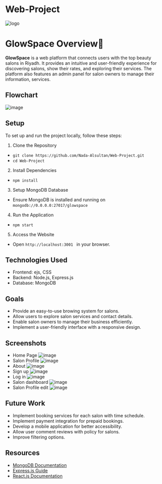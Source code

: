 # Web-Project
![logo](https://github.com/user-attachments/assets/961dc147-dc0a-4a8e-b92a-0fe628e357e3)

# GlowSpace Overview🌟

**GlowSpace**  is a web platform that connects users with the top beauty salons in Riyadh. It provides an intuitive and user-friendly experience for discovering salons, show their rates, and exploring their services. The platform also features an admin panel for salon owners to manage their information, services.

## Flowchart
![image](https://github.com/user-attachments/assets/bc85c4da-57e7-4702-ac47-d15cee092dcd)


## Setup
To set up and run the project locally, follow these steps:
1.	Clone the Repository
-  `git clone https://github.com/Nada-Alsultan/Web-Project.git `
-  `cd Web-Project `
2.	Install Dependencies
-  `npm install `
3.	Setup MongoDB Database
- Ensure MongoDB is installed and running on  `mongodb://0.0.0.0:27017/glowspace `
4.	Run the Application
- `npm start `
5.	Access the Website 
- Open  `http://localhost:3001 ` in your browser.

## Technologies Used
- Frontend: ejs, CSS
- Backend: Node.js, Express.js
- Database: MongoDB

## Goals
- Provide an easy-to-use browing system for salons.
- Allow users to explore salon services and contact details.
- Enable salon owners to manage their business efficiently.
- Implement a user-friendly interface with a responsive design.

## Screenshots
- Home Page
  ![image](https://github.com/user-attachments/assets/23020d14-4981-4e75-bf63-b77c4921266e)
- Salon Profile
  ![image](https://github.com/user-attachments/assets/56440375-96d0-4731-ba97-9819e63de273)
- About
  ![image](https://github.com/user-attachments/assets/6f537278-1b30-4736-b8ef-497598aa878f)
- Sign up
  ![image](https://github.com/user-attachments/assets/7434d4ae-9a56-4f7d-89c7-9631c0e0efa8)
- Log in
  ![image](https://github.com/user-attachments/assets/231fe4f4-aecc-451c-9021-714633dc224b)
- Salon dashboard
  ![image](https://github.com/user-attachments/assets/b73143f0-59cf-4cd6-a9d3-a51f1fbf70b2)
- Salon Profile edit
  ![image](https://github.com/user-attachments/assets/320dcbe4-19c8-4c6e-a61b-b762e1b5d0c9)


## Future Work
- Implement booking services for each salon with time schedule.
- Implement payment integration for prepaid bookings.
- Develop a mobile application for better accessibility.
- Allow user comment reviews with policy for salons.
- Improve filtering options.

## Resources
- [MongoDB Documentation](https://www.mongodb.com/docs/)
- [Express.js Guide](https://expressjs.com/)
- [React.js Documentation](https://legacy.reactjs.org/docs)


